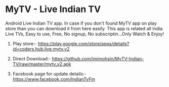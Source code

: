 # MyTV - Live Indian TV
Android Live Indian TV app. In case if you don't found MyTV app on play store than you can download it from here easily. This app is related all India Live TVs, Easy to use, Free, No signup, No subscriptin...Only Watch & Enjoy!


1. Play store:- https://play.google.com/store/apps/details?id=coders.hub.live.mytv.v2

2. Direct Download:- https://github.com/jmimohsin/MyTV-Indian-TV/raw/master/mytv_v2.apk

3. Facebook page for update details:- https://www.facebook.com/IndianTvFm
